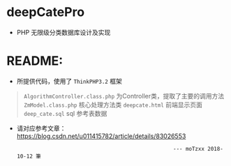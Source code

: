 # deepCatePro

- PHP 无限级分类数据库设计及实现 


# README:

- 所提供代码，使用了 `ThinkPHP3.2` 框架
	
>`AlgorithmController.class.php` 	为Controller类，提取了主要的调用方法
>`ZmModel.class.php`	   			核心处理方法类
>`deepcate.html`					前端显示页面
>`deep_cate.sql`					sql 参考表数据

- 请对应参考文章：https://blog.csdn.net/u011415782/article/details/83026553




														--- moTzxx 2018-10-12 筆